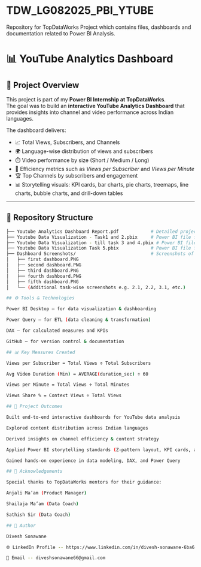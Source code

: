 # TDW_LG082025_PBI_YTUBE
Repository for TopDataWorks Project which contains files, dashboards and documentation related to Power BI Analysis.

# 📊 YouTube Analytics Dashboard  

## 📌 Project Overview  
This project is part of my **Power BI Internship at TopDataWorks**.  
The goal was to build an **interactive YouTube Analytics Dashboard** that provides insights into channel and video performance across Indian languages.  

The dashboard delivers:  
- 📈 Total Views, Subscribers, and Channels  
- 🌍 Language-wise distribution of views and subscribers  
- ⏱️ Video performance by size (Short / Medium / Long)  
- 🔎 Efficiency metrics such as *Views per Subscriber* and *Views per Minute*  
- 🏆 Top Channels by subscribers and engagement  
- 📊 Storytelling visuals: KPI cards, bar charts, pie charts, treemaps, line charts, bubble charts, and drill-down tables  

---

## 📂 Repository Structure  

```bash
├── Youtube Analytics Dashboard Report.pdf            # Detailed project report
├── Youtube Data Visualization - Task1 and 2.pbix     # Power BI file for Task 1 & 2
├── Youtube Data Visualization - till task 3 and 4.pbix # Power BI file for Task 3 & 4
├── Youtube Data Visualization Task 5.pbix            # Power BI file for Task 5
├── Dashboard Screenshots/                            # Screenshots of dashboards
│   ├── first dashboard.PNG
│   ├── second dashboard.PNG
│   ├── third dashboard.PNG
│   ├── fourth dashboard.PNG
│   ├── fifth dashboard.PNG
│   └── (Additional task-wise screenshots e.g. 2.1, 2.2, 3.1, etc.)

## ⚙️ Tools & Technologies

Power BI Desktop – for data visualization & dashboarding

Power Query – for ETL (data cleaning & transformation)

DAX – for calculated measures and KPIs

GitHub – for version control & documentation

## 📊 Key Measures Created

Views per Subscriber = Total Views ÷ Total Subscribers

Avg Video Duration (Min) = AVERAGE(duration_sec) ÷ 60

Views per Minute = Total Views ÷ Total Minutes

Views Share % = Context Views ÷ Total Views

## 🎯 Project Outcomes

Built end-to-end interactive dashboards for YouTube data analysis

Explored content distribution across Indian languages

Derived insights on channel efficiency & content strategy

Applied Power BI storytelling standards (Z-pattern layout, KPI cards, advanced visuals)

Gained hands-on experience in data modeling, DAX, and Power Query

## 🙏 Acknowledgements

Special thanks to TopDataWorks mentors for their guidance:

Anjali Ma’am (Product Manager)

Shailaja Ma’am (Data Coach)

Sathish Sir (Data Coach)

## 🚀 Author

Divesh Sonawane

🌐 LinkedIn Profile -- https://www.linkedin.com/in/divesh-sonawane-6ba631297

📧 Email -- diveshsonawane66@gmail.com
